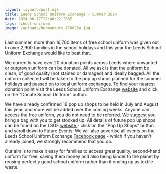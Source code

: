 ```yaml
---
layout: layouts/post.njk
title: Leeds School Uniform Exchange - Summer 2024
date: 2024-06-17T12:40:22.268Z
tags: school-uniform
image: /uploads/burmantots-170623a.jpg
---
```

Last summer, more than 16,700 items of free school uniform was given out to over 2,900 families in the school holidays and this year the Leeds School Uniform Exchange would like to beat that.

We currently have over 20 donation points across Leeds where unwanted or outgrown uniform can be donated. All we ask is that the uniform be clean, of good quality (not stained or damaged) and ideally bagged. All the uniform collected will be taken to the pop up shops planned for the summer holidays and passed on to local uniform exchanges. To find your nearest donation point visit the Leeds School Uniform Exchange [website](www.leedsuniformexchange.org.uk) and click on the "Donate School Uniform" button.

We have already confirmed 16 pop up shops to be held in July and August this year, and more will be added over the coming weeks. Anyone can access the free uniform, you do not need to be referred. We suggest you bring a bag with you to get stocked up. All details of future pop up shops can be found on the LSUE [website ](www.leedsuniformexchange.org.uk) - click on the "Pop Up Shops" button and scroll down to Future Events. We will also advertise all events on the Leeds School Uniform Exchange [Facebook page](https://www.facebook.com/groups/leedsschooluniformexchange) - which if you haven't already joined, we strongly recommend that you do.

Our aim is to make it easy for families to access great quality, second-hand uniform for free, saving them money and also being kinder to the planet by reusing perfectly good school uniform rather than it ending up as textile waste.